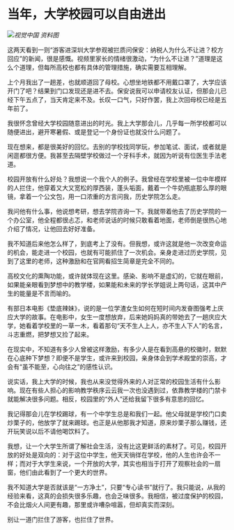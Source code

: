 # 当年，大学校园可以自由进出

![](https://inews.gtimg.com/om_bt/Ovq_4A-CuKi5JnPLLUUJCaJZzKUg87AHuY-EvfV_2OPPcAA/1000)_视觉中国 资料图_

这两天看到一则“游客进深圳大学参观被拦质问保安：纳税人为什么不让进？校方回应”的新闻，很是感慨。视频里家长的情绪很激动，“为什么不让进？”道理是这么个道理，但每所高校也都有具体的管理措施，确实需要互相理解。

上个月我出了一趟差，也就顺道回了母校。心想坐地铁都不用戴口罩了，大学应该开门了吧？结果到门口发现还是进不去。保安说我可以申请校友认证，但那会儿已经下午五点了，当天肯定来不及。长叹一口气，只好作罢，我上次回母校已经是五年前了。

我很怀念曾经大学校园随意进出的时光。我上大学那会儿，几乎每一所学校都可以随便进出，避开寒暑假、或是登记一个身份证也就没什么问题了。

现在想来，都是很美好的回忆。去别的学校找同学玩，参加笔试、面试，或者就是闲逛都很方便。我甚至去隔壁学校做过一个牙科手术，就因为听说有位医生手法老道。

校园开放有什么好处？我想说一个我个人的例子。我曾经在学校里被一位中年模样的人拦住，他穿着又大又宽松的厚西装，蓬头垢面，戴着一个牛奶瓶底那么厚的眼镜，拿着一个公文包，用一口浓重的方言问我，历史学院怎么走。

我问他有什么事，他说想考研，想去学院咨询一下。我就带着他去了历史学院的一个办公室，他全程都很忐忑，和老师说话的时候只敢看着地面，老师倒是很热心地介绍了情况，让他回去好好准备。

我不知道后来他怎么样了，到底考上了没有。但我想，或许这就是他一次改变命运的机会，能走进一个校园，也就有可能抓住了一次机会。亲身走进过历史学院，见到了这里的老师，这种激励和在官网看招生简章是完全不同的。

高校文化的熏陶功能，或许就体现在这里。感染、影响不是虚幻的，它就在眼前，如果能亲眼看到梦想中的教学楼，如果能和未来的学长学姐说上两句话，这其中产生的能量是不言而喻的。

有部日本电影《垫底辣妹》，说的是一位学渣女生如何在短时间内发奋图强考上庆应大学的故事。在电影中，女生一度想放弃，后来她妈妈真的带她去了一趟庆应大学，她看着学校里的一草一木，看着那句“天不生人上人，亦不生人下人”的名言，斗志重燃，把梦想又捡了起来。

在现实中，不知道有多少人曾被这样激励，有多少人是在看到高悬的校徽时，默默在心底种下梦想？即便不是学生，或许来到校园，亲身体会到学术殿堂的崇高，才会有“虽不能至，心向往之”的感性认识。

说实话，我上大学的时候，我也从来没觉得外来的人对正常的校园生活有什么影响。现在有些人担心的影响教学秩序云云我一次也没遇到过，依靠教学楼的门禁卡就能解决很多问题。相反，校园里的“外人”还给我留下很多有意思的回忆。

我记得那会儿在学校踢球，有一个中学生总是和我们一起。他父母就是学校门口卖炒栗子的，他放学了就来踢球。也正是从他那我才知道，原来炒栗子那么赚钱，还开玩笑说以后不请他喝饮料了。

我想，让一个大学生所谓了解社会生活，没有比这更鲜活的素材了。可见，校园开放的好处是双向的：对于这位中学生，他天天徜徉在学校，他的人生也许会不一样；而对于大学生来说，一个开放的大学，其实也相当于打开了观察社会的一扇窗，他们由此看到了一个更大的世界。

我不知道大学是否就该是“一方净土”，只要“专心读书”就行了。我只能说，从我的经验来看，这真的会损失很多乐趣，也会乏味很多。我相信，被过度保护的校园，不会比烟火人间更有趣，那里或许嘈杂喧嚣，但却真实而深刻。

别让一道门拦住了游客，也拦住了世界。

